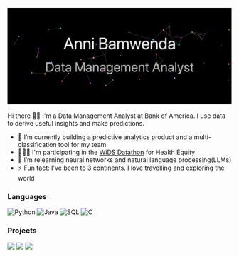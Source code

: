 ![Banner](https://github.com/Anni-Bamwenda/Anni-Bamwenda/blob/main/Banner.gif)

Hi there 👋🏾 I'm a Data Management Analyst at Bank of America. I use data to derive useful insights and make predictions.

- 🔭 I’m currently building a predictive analytics product and a multi-classification tool for my team
- 👩🏾‍💻 I'm participating in the [WiDS Datathon](https://www.kaggle.com/competitions/widsdatathon2024-challenge2) for Health Equity
- 🌱 I’m relearning neural networks and natural language processing(LLMs)
- ⚡ Fun fact: I've been to 3 continents. I love travelling and exploring the world

### Languages

![Python](https://img.shields.io/badge/-Python-000?style=for-the-badge&logo=Python)
![Java](https://img.shields.io/badge/-Java-000?style=for-the-badge&logo=Java&logoColor=007396)
![SQL](https://img.shields.io/badge/-SQL-000?style=for-the-badge&logo=MySQL)
![C](https://img.shields.io/badge/-C-000?style=for-the-badge&logo=C)


### Projects

[![](https://img.shields.io/badge/%F0%9F%93%8D%20Accenture%20Internship-000?style=for-the-badge)](https://github.com/Anni-Bamwenda/Accenture-Project)
[![](https://img.shields.io/badge/-%20%F0%9F%91%A9%F0%9F%8F%BE%E2%80%8D%F0%9F%92%BB%20Industry%20Classification-000?style=for-the-badge)](https://github.com/Anni-Bamwenda/Industry_Classification-Project)
[![](https://img.shields.io/badge/%F0%9F%8F%A0%20House%20Price%20Prediction-000?style=for-the-badge)](https://github.com/Anni-Bamwenda/House-Pricing-Prediciton-Project)

